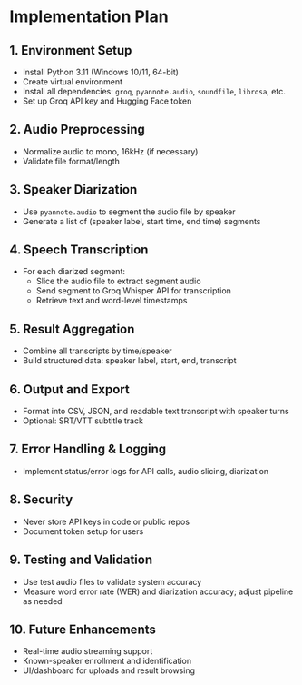 # Implementation Plan

## 1. Environment Setup
- Install Python 3.11 (Windows 10/11, 64-bit)
- Create virtual environment
- Install all dependencies: `groq`, `pyannote.audio`, `soundfile`, `librosa`, etc.
- Set up Groq API key and Hugging Face token

## 2. Audio Preprocessing
- Normalize audio to mono, 16kHz (if necessary)
- Validate file format/length

## 3. Speaker Diarization
- Use `pyannote.audio` to segment the audio file by speaker
- Generate a list of (speaker label, start time, end time) segments

## 4. Speech Transcription
- For each diarized segment:
    - Slice the audio file to extract segment audio
    - Send segment to Groq Whisper API for transcription
    - Retrieve text and word-level timestamps

## 5. Result Aggregation
- Combine all transcripts by time/speaker
- Build structured data: speaker label, start, end, transcript

## 6. Output and Export
- Format into CSV, JSON, and readable text transcript with speaker turns
- Optional: SRT/VTT subtitle track

## 7. Error Handling & Logging
- Implement status/error logs for API calls, audio slicing, diarization

## 8. Security
- Never store API keys in code or public repos
- Document token setup for users

## 9. Testing and Validation
- Use test audio files to validate system accuracy
- Measure word error rate (WER) and diarization accuracy; adjust pipeline as needed

## 10. Future Enhancements
- Real-time audio streaming support
- Known-speaker enrollment and identification
- UI/dashboard for uploads and result browsing
